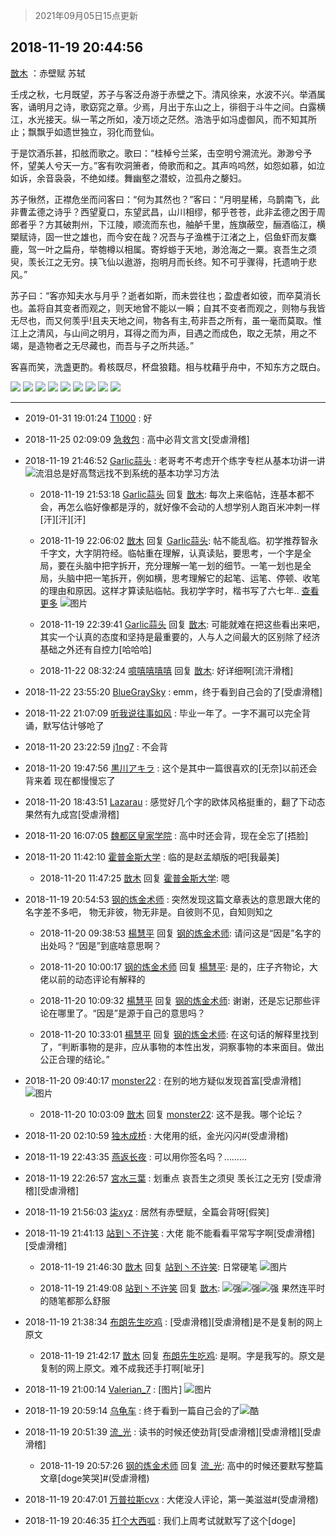 > 2021年09月05日15点更新
<link rel="stylesheet" href="https://cdn.jsdelivr.net/gh/taotie6/sampleJSON@main/css/photo_show.css">


 ## 2018-11-19 20:44:56 

 [㪚木](https://www.coolapk.com/feed/9040576?shareKey=YzkyODFiODQ3NzRiNjEzMTc0NjM~) ：赤壁赋   苏轼

壬戌之秋，七月既望，苏子与客泛舟游于赤壁之下。清风徐来，水波不兴。举酒属客，诵明月之诗，歌窈窕之章。少焉，月出于东山之上，徘徊于斗牛之间。白露横江，水光接天。纵一苇之所如，凌万顷之茫然。浩浩乎如冯虚御风，而不知其所止；飘飘乎如遗世独立，羽化而登仙。<!--break-->

于是饮酒乐甚，扣舷而歌之。歌曰：“桂棹兮兰桨，击空明兮溯流光。渺渺兮予怀，望美人兮天一方。”客有吹洞箫者，倚歌而和之。其声呜呜然，如怨如慕，如泣如诉，余音袅袅，不绝如缕。舞幽壑之潜蛟，泣孤舟之嫠妇。

苏子愀然，正襟危坐而问客曰：“何为其然也？”客曰：“月明星稀，乌鹊南飞，此非曹孟德之诗乎？西望夏口，东望武昌，山川相缪，郁乎苍苍，此非孟德之困于周郎者乎？方其破荆州，下江陵，顺流而东也，舳舻千里，旌旗蔽空，酾酒临江，横槊赋诗，固一世之雄也，而今安在哉？况吾与子渔樵于江渚之上，侣鱼虾而友麋鹿，驾一叶之扁舟，举匏樽以相属。寄蜉蝣于天地，渺沧海之一粟。哀吾生之须臾，羡长江之无穷。挟飞仙以遨游，抱明月而长终。知不可乎骤得，托遗响于悲风。”

苏子曰：“客亦知夫水与月乎？逝者如斯，而未尝往也；盈虚者如彼，而卒莫消长也。盖将自其变者而观之，则天地曾不能以一瞬；自其不变者而观之，则物与我皆无尽也，而又何羡乎!且夫天地之间，物各有主,苟非吾之所有，虽一毫而莫取。惟江上之清风，与山间之明月，耳得之而为声，目遇之而成色，取之无禁，用之不竭，是造物者之无尽藏也，而吾与子之所共适。”

客喜而笑，洗盏更酌。肴核既尽，杯盘狼籍。相与枕藉乎舟中，不知东方之既白。 

<div class="album">
<img class="img-item" src="https://image.coolapk.com/feed/2018/1119/20/1081091_1542631453_8413@2494x3325.jpg" />
<img class="img-item" src="https://image.coolapk.com/feed/2018/1119/20/1081091_1542631458_9616@2494x3325.jpg" />
<img class="img-item" src="https://image.coolapk.com/feed/2018/1119/20/1081091_1542631464_5402@2494x3325.jpg" />
<img class="img-item" src="https://image.coolapk.com/feed/2018/1119/20/1081091_1542631470_1923@2494x3325.jpg" />
<img class="img-item" src="https://image.coolapk.com/feed/2018/1119/20/1081091_1542631474_8484@2494x3325.jpg" />
<img class="img-item" src="https://image.coolapk.com/feed/2018/1119/20/1081091_1542631479_2147@2494x3325.jpg" />
<img class="img-item" src="https://image.coolapk.com/feed/2018/1119/20/1081091_1542631484_0459@2494x3325.jpg" />
<img class="img-item" src="https://image.coolapk.com/feed/2018/1119/20/1081091_1542631489_4534@2494x3325.jpg" />
<img class="img-item" src="https://image.coolapk.com/feed/2018/1119/20/1081091_1542631493_966@2494x3325.jpg" />
</div>

 ------- 

- 2019-01-31 19:01:24 [T1000](uid=842898) : 好 

- 2018-11-25 02:09:09 [急救包](uid=1324796) : 高中必背文言文[受虐滑稽] 

- 2018-11-19 21:46:52 [Garlic蒜头](uid=473445) : 老哥考不考虑开个练字专栏从基本功讲一讲<img src="http://static.coolapk.com/emoticons/default/5.gif" alt="流泪"/>总是好高骛远找不到系统的基本功学习方法 

    - 2018-11-19 21:53:18 [Garlic蒜头](uid=473445) 回复 [㪚木](uid=1081091): 每次上来临帖，连基本都不会，再怎么临好像都是浮的，就好像不会动的人想学别人跑百米冲刺一样[汗][汗][汗] 

    - 2018-11-19 22:06:02 [㪚木](uid=1081091) 回复 [Garlic蒜头](uid=473445): 帖不能乱临。初学推荐智永千字文，大字阴符经。临帖重在理解，认真读贴，要思考，一个字是全局，要在头脑中把字拆开，充分理解一笔一划的细节。一笔一划也是全局，头脑中把一笔拆开，例如横，思考理解它的起笔、运笔、停顿、收笔的理由和原因。这样才算读贴临帖。我初学字时，楷书写了六七年.. <a href="/feed/replyList?id=46607334">查看更多</a> ![图片](https://image.coolapk.com/feed/2018/1119/22/1081091_1542636359_9331@581x800.jpg)

    - 2018-11-19 22:39:41 [Garlic蒜头](uid=473445) 回复 [㪚木](uid=1081091): 可能就难在把这些看出来吧，其实一个认真的态度和坚持是最重要的，人与人之间最大的区别除了经济基础之外还有自控力[哈哈哈] 

    - 2018-11-22 08:32:24 [噫嘻嘻嘻嘻](uid=745781) 回复 [㪚木](uid=1081091): 好详细啊[流汗滑稽] 

- 2018-11-22 23:55:20 [BlueGraySky](uid=672434) : emm，终于看到自己会的了[受虐滑稽] 

- 2018-11-22 21:07:09 [听我说往事如风](uid=1531308) : 毕业一年了。一字不漏可以完全背诵，默写估计够呛了 

- 2018-11-20 23:22:59 [j1ng7](uid=965739) : 不会背 

- 2018-11-20 19:47:56 [黒川アキラ](uid=783041) : 这个是其中一篇很喜欢的[无奈]以前还会背来着 现在都慢慢忘了 

- 2018-11-20 18:43:51 [Lazarau](uid=863025) : 感觉好几个字的欧体风格挺重的，翻了下动态果然有九成宫[受虐滑稽] 

- 2018-11-20 16:07:05 [魏都区皇家学院](uid=1615205) : 高中时还会背，现在全忘了[捂脸] 

- 2018-11-20 11:42:10 [霍普金斯大学](uid=1336921) : 临的是赵孟頫版的吧[我最美] 

    - 2018-11-20 11:47:25 [㪚木](uid=1081091) 回复 [霍普金斯大学](uid=1336921): 嗯 

- 2018-11-19 20:54:53 [钢的炼金术师](uid=1585490) : 突然发现这篇文章表达的意思跟大佬的名字差不多吧，
物无非彼，物无非是。自彼则不见，自知则知之 

    - 2018-11-20 09:38:53 [楊慧平](uid=1466942) 回复 [钢的炼金术师](uid=1585490): 请问这是“因是”名字的出处吗？“因是”到底啥意思啊？ 

    - 2018-11-20 10:00:17 [钢的炼金术师](uid=1585490) 回复 [楊慧平](uid=1466942): 是的，庄子齐物论，大佬以前的动态评论有解释的 

    - 2018-11-20 10:09:32 [楊慧平](uid=1466942) 回复 [钢的炼金术师](uid=1585490): 谢谢，还是忘记那些评论在哪里了。“因是”是源于自己的意思吗？ 

    - 2018-11-20 10:33:01 [楊慧平](uid=1466942) 回复 [钢的炼金术师](uid=1585490): 在这句话的解释里找到了，“判断事物的是非，应从事物的本性出发，洞察事物的本来面目。做出公正合理的结论。” 

- 2018-11-20 09:40:17 [monster22](uid=788202) : 在别的地方疑似发现首富[受虐滑稽] ![图片](https://image.coolapk.com/feed/2018/1120/09/788202_1542678015_1798@1080x230.jpg)

    - 2018-11-20 10:03:09 [㪚木](uid=1081091) 回复 [monster22](uid=788202): 这不是我。哪个论坛？ 

- 2018-11-20 02:10:59 [独木成桥](uid=1139012) : 大佬用的纸，金光闪闪#(受虐滑稽) 

- 2018-11-19 22:43:35 [燕返长夜](uid=1162519) : 可以用你签名吗？……… 

- 2018-11-19 22:26:57 [宮水三葉](uid=694228) : 划重点
哀吾生之须臾
羡长江之无穷
[受虐滑稽][受虐滑稽] 

- 2018-11-19 21:56:03 [柒xyz](uid=1161809) : 居然有赤壁赋，全篇会背呀[假笑] 

- 2018-11-19 21:41:13 [站到丶不许笑](uid=1165627) : 大佬  能不能看看平常写字啊[受虐滑稽][受虐滑稽] 

    - 2018-11-19 21:46:30 [㪚木](uid=1081091) 回复 [站到丶不许笑](uid=1165627): 日常硬笔 ![图片](https://image.coolapk.com/feed/2018/1119/21/1081091_1542635187_9605@1590x1193.jpg)

    - 2018-11-19 21:49:08 [站到丶不许笑](uid=1165627) 回复 [㪚木](uid=1081091): <img src="http://static.coolapk.com/emoticons/default/79.gif" alt="强"/><img src="http://static.coolapk.com/emoticons/default/79.gif" alt="强"/><img src="http://static.coolapk.com/emoticons/default/79.gif" alt="强"/> 果然连平时的随笔都那么舒服 

- 2018-11-19 21:38:34 [布朗先生吃鸡](uid=1553933) : [受虐滑稽][受虐滑稽]是不是复制的网上原文 

    - 2018-11-19 21:42:17 [㪚木](uid=1081091) 回复 [布朗先生吃鸡](uid=1553933): 是啊。字是我写的。原文是复制的网上原文。难不成我还手打啊[呲牙] 

- 2018-11-19 21:00:14 [Valerian_7](uid=1024522) : [图片] ![图片](https://image.coolapk.com/feed/2018/1119/21/1024522_1542632412_2715@192x144.jpg)

- 2018-11-19 20:59:14 [乌龟车](uid=641547) : 终于看到一篇自己会的了<img src="http://static.coolapk.com/emoticons/default/16.gif" alt="酷"/> 

- 2018-11-19 20:51:39 [流_光](uid=1451285) : 读书的时候还使劲背[受虐滑稽][受虐滑稽][受虐滑稽] 

    - 2018-11-19 20:57:26 [钢的炼金术师](uid=1585490) 回复 [流_光](uid=1451285): 高中的时候还要默写整篇文章[doge笑哭]#(受虐滑稽) 

- 2018-11-19 20:47:01 [万普拉斯cvx](uid=1812984) : 大佬没人评论，第一美滋滋#(受虐滑稽) 

- 2018-11-19 20:46:35 [打个大西呱](uid=1279430) : 我们上周考试就默写了这个[doge] 

